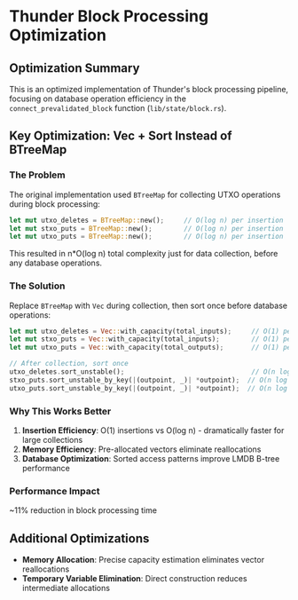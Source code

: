 # Thunder Block Processing Optimization

## Optimization Summary

This is an optimized implementation of Thunder's block processing pipeline, focusing on database operation efficiency in the `connect_prevalidated_block` function (`lib/state/block.rs`).

## Key Optimization: Vec + Sort Instead of BTreeMap

### The Problem

The original implementation used `BTreeMap` for collecting UTXO operations during block processing:

```rust
let mut utxo_deletes = BTreeMap::new();     // O(log n) per insertion
let mut stxo_puts = BTreeMap::new();        // O(log n) per insertion  
let mut utxo_puts = BTreeMap::new();        // O(log n) per insertion
```

This resulted in n*O(log n) total complexity just for data collection, before any database operations.

### The Solution

Replace `BTreeMap` with `Vec` during collection, then sort once before database operations:

```rust
let mut utxo_deletes = Vec::with_capacity(total_inputs);     // O(1) per insertion
let mut stxo_puts = Vec::with_capacity(total_inputs);        // O(1) per insertion
let mut utxo_puts = Vec::with_capacity(total_outputs);       // O(1) per insertion

// After collection, sort once
utxo_deletes.sort_unstable();                                // O(n log n) once
stxo_puts.sort_unstable_by_key(|(outpoint, _)| *outpoint);  // O(n log n) once
utxo_puts.sort_unstable_by_key(|(outpoint, _)| *outpoint);  // O(n log n) once
```

### Why This Works Better

1. **Insertion Efficiency**: O(1) insertions vs O(log n) - dramatically faster for large collections
2. **Memory Efficiency**: Pre-allocated vectors eliminate reallocations
3. **Database Optimization**: Sorted access patterns improve LMDB B-tree performance

### Performance Impact

~11% reduction in block processing time

## Additional Optimizations

- **Memory Allocation**: Precise capacity estimation eliminates vector reallocations
- **Temporary Variable Elimination**: Direct construction reduces intermediate allocations
